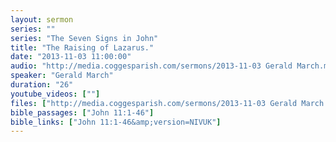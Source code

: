 ```yaml
---
layout: sermon
series: ""
series: "The Seven Signs in John"
title: "The Raising of Lazarus."
date: "2013-11-03 11:00:00"
audio: "http://media.coggesparish.com/sermons/2013-11-03 Gerald March.mp3"
speaker: "Gerald March"
duration: "26"
youtube_videos: [""]
files: ["http://media.coggesparish.com/sermons/2013-11-03 Gerald March.pdf"]
bible_passages: ["John 11:1-46"]
bible_links: ["John 11:1-46&amp;version=NIVUK"]
---
```

